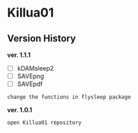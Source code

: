 # Killua01

## Version History

**ver. 1.1.1**
- [ ] kDAMsleep2
- [ ] SAVEpng
- [ ] SAVEpdf

```
change the functions in flysleep package

```
**ver. 1.0.1**
```
open Killua01 repository
```
